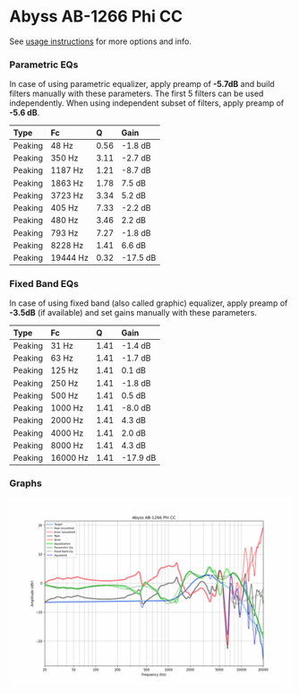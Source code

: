 # Abyss AB-1266 Phi CC
See [usage instructions](https://github.com/jaakkopasanen/AutoEq#usage) for more options and info.

### Parametric EQs
In case of using parametric equalizer, apply preamp of **-5.7dB** and build filters manually
with these parameters. The first 5 filters can be used independently.
When using independent subset of filters, apply preamp of **-5.6 dB**.

| Type    | Fc       |    Q | Gain     |
|:--------|:---------|:-----|:---------|
| Peaking | 48 Hz    | 0.56 | -1.8 dB  |
| Peaking | 350 Hz   | 3.11 | -2.7 dB  |
| Peaking | 1187 Hz  | 1.21 | -8.7 dB  |
| Peaking | 1863 Hz  | 1.78 | 7.5 dB   |
| Peaking | 3723 Hz  | 3.34 | 5.2 dB   |
| Peaking | 405 Hz   | 7.33 | -2.2 dB  |
| Peaking | 480 Hz   | 3.46 | 2.2 dB   |
| Peaking | 793 Hz   | 7.27 | -1.8 dB  |
| Peaking | 8228 Hz  | 1.41 | 6.6 dB   |
| Peaking | 19444 Hz | 0.32 | -17.5 dB |

### Fixed Band EQs
In case of using fixed band (also called graphic) equalizer, apply preamp of **-3.5dB**
(if available) and set gains manually with these parameters.

| Type    | Fc       |    Q | Gain     |
|:--------|:---------|:-----|:---------|
| Peaking | 31 Hz    | 1.41 | -1.4 dB  |
| Peaking | 63 Hz    | 1.41 | -1.7 dB  |
| Peaking | 125 Hz   | 1.41 | 0.1 dB   |
| Peaking | 250 Hz   | 1.41 | -1.8 dB  |
| Peaking | 500 Hz   | 1.41 | 0.5 dB   |
| Peaking | 1000 Hz  | 1.41 | -8.0 dB  |
| Peaking | 2000 Hz  | 1.41 | 4.3 dB   |
| Peaking | 4000 Hz  | 1.41 | 2.0 dB   |
| Peaking | 8000 Hz  | 1.41 | 4.3 dB   |
| Peaking | 16000 Hz | 1.41 | -17.9 dB |

### Graphs
![](./Abyss%20AB-1266%20Phi%20CC.png)